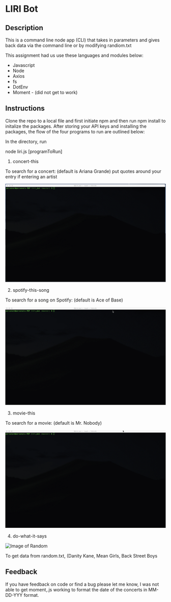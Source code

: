 # LIRI Bot

## Description

This is a command line node app (CLI) that takes in parameters and gives back data via the command line or by modifying randiom.txt

This assignment had us use these languages and modules below:

* Javascript
* Node
* Axios 
* fs
* DotEnv
* Moment - (did not get to work)

## Instructions

Clone the repo to a local file and first initiate npm and then run npm install to initalize the packages. After storing your API keys and installing the packages, the flow of the four programs to run are outlined below:

In the directory, run 

node liri.js [programToRun]

1. concert-this 

To search for a concert: (default is Ariana Grande) put quotes around your entry if entering an artist

![Image of Concert](images/concert_this.gif)

2. spotify-this-song

To search for a song on Spotify: (default is Ace of Base)

![Image of Song](images/spotify_this_song.gif)

3. movie-this 

To search for a movie: (default is Mr. Nobody)

![Image of Moive](images/movie_this.gif)

4. do-what-it-says

![Image of Random](images/do_what_it_says.gif)

To get data from random.txt, (Danity Kane, Mean Girls, Back Street Boys

## Feedback

If you have feedback on code or find a bug please let me know, I was not able to get moment,.js working to format the date of the concerts in MM-DD-YYY format.





